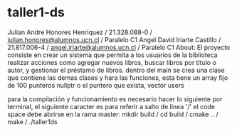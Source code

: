 # taller1-ds
Julian Andre Honores Henriquez / 21.328.088-0 / julian.honores@alumnos.ucn.cl / Paralelo C1
Angel David Iriarte Castillo / 21.817.006-4 / angel.iriarte@alumnos.ucn.cl / Paralelo C1
About: El proyecto consiste en crear un sistema que permita a los usuarios de la biblioteca realizar  acciones como agregar nuevos libros, buscar libros por título o autor, y gestionar el préstamo de  libros.
dentro del main se crea una clase que contiene las demas clases y hara las funciones, esta tiene un array fijo de 100 punteros nullptr o el puntero que exista, vector<User> users

para la compilación y funcionamiento es necesario hacer lo siguiente por terminal, el siguiente caracter es para referir a salto de linea '/' el code space debe abrirse en la rama master:
mkdir build /
cd build /
cmake .. /
make /
./taller1ds
